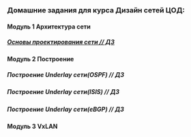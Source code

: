 

### Домашние задания для курса Дизайн сетей ЦОД:
#### Модуль 1 Архитектура сети
  ##### [Основы проектирования сети // ДЗ](https://github.com/R0gerWilco/OTUS_DC/tree/main/Homework/Module1/Lesson03)
#### Модуль 2 Построение
  #####  Построение Underlay сети(OSPF) // ДЗ
  #####  Построение Underlay сети(ISIS) // ДЗ
  #####  Построение Underlay сети(eBGP) // ДЗ
#### Модуль 3 VxLAN

